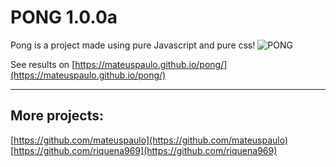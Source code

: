 # PONG 1.0.0a
Pong is a project made using pure Javascript and pure css!
![PONG](https://mateuspaulo.github.io/pong/master/images/pong.gif)

See results on [https://mateuspaulo.github.io/pong/](https://mateuspaulo.github.io/pong/)

---
## More projects:
[https://github.com/mateuspaulo](https://github.com/mateuspaulo)
[https://github.com/riquena969](https://github.com/riquena969)
